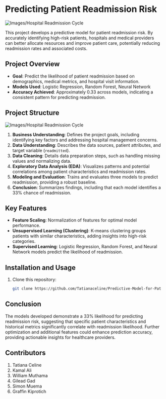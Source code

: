 # Predicting Patient Readmission Risk
![Images/Hospital Readmission Cycle](https://sensights.ai/wp-content/uploads/2020/09/4-2.png)

This project develops a predictive model for patient readmission risk. By accurately identifying high-risk patients, hospitals and medical providers can better allocate resources and improve patient care, potentially reducing readmission rates and associated costs.

## Project Overview
- **Goal**: Predict the likelihood of patient readmission based on demographics, medical metrics, and hospital visit information.
- **Models Used**: Logistic Regression, Random Forest, Neural Network
- **Accuracy Achieved**: Approximately 0.33 across models, indicating a consistent pattern for predicting readmission.

## Project Structure
![Images/Hospital Readmission Cycle](https://media.licdn.com/dms/image/D5612AQEvsJOKlLbNoA/article-cover_image-shrink_720_1280/0/1705576758053?e=2147483647&v=beta&t=bMbb05oGHQu-w8v2e_d4D7n5JAx_UDAUKp9ryuk56yo)
1. **Business Understanding**: Defines the project goals, including identifying key factors and addressing hospital management concerns.
2. **Data Understanding**: Describes the data sources, patient attributes, and target variable (`readmitted`).
3. **Data Cleaning**: Details data preparation steps, such as handling missing values and normalizing data.
4. **Exploratory Data Analysis (EDA)**: Visualizes patterns and potential correlations among patient characteristics and readmission rates.
5. **Modeling and Evaluation**: Trains and evaluates three models to predict readmission, providing a robust baseline.
6. **Conclusion**: Summarizes findings, including that each model identifies a 33% chance of readmission.

## Key Features
- **Feature Scaling**: Normalization of features for optimal model performance.
- **Unsupervised Learning (Clustering)**: K-means clustering groups patients with similar characteristics, adding insights into high-risk categories.
- **Supervised Learning**: Logistic Regression, Random Forest, and Neural Network models predict the likelihood of readmission.

## Installation and Usage
1. Clone this repository: 
   ```bash
   git clone https://github.com/Tatianaceline/Predictive-Model-for-Patient-Readmission-Risk.git
   
## Conclusion
The models developed demonstrate a 33% likelihood for predicting readmission risk, suggesting that specific patient characteristics and historical metrics significantly correlate with readmission likelihood. Further optimization and additional features could enhance prediction accuracy, providing actionable insights for healthcare providers.

## Contributors
1. Tatiana Celine
2. Kamal Ali
3. William Muthama
4. Gilead Gad
5. Simon Muema
6. Graffin Kiprotich
